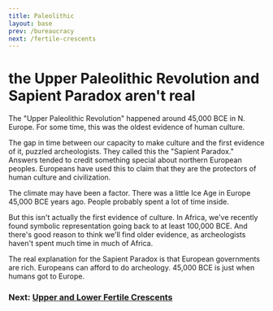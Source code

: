```yaml
---
title: Paleolithic
layout: base
prev: /bureaucracy
next: /fertile-crescents
---
```


# the Upper Paleolithic Revolution and Sapient Paradox aren't real

The "Upper Paleolithic Revolution" happened around 45,000 BCE in N. Europe.
For some time, this was the oldest evidence of human culture.

The gap in time between our capacity to make culture and the first evidence of it, puzzled archeologists.
They called this the "Sapient Paradox."
Answers tended to credit something special about northern European peoples.
Europeans have used this to claim that they are the protectors of human culture and civilization.

The climate may have been a factor.
There was a little Ice Age in Europe 45,000 BCE years ago.
People probably spent a lot of time inside.

But this isn't actually the first evidence of culture.
In Africa, we've recently found symbolic representation going back to at least 100,000 BCE.
And there's good reason to think we'll find older evidence, as archeologists haven't spent much time in much of Africa.

The real explanation for the Sapient Paradox is that European governments are rich.
Europeans can afford to do archeology.
45,000 BCE is just when humans got to Europe.

### Next: [Upper and Lower Fertile Crescents](/fertile-crescents)
